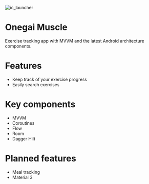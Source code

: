 ![ic_launcher](https://user-images.githubusercontent.com/82329099/201108123-d311e875-02f1-4ad7-85bc-52bf74273743.png)
# Onegai Muscle
Exercise tracking app with MVVM and the latest Android architecture components. 
# Features
- Keep track of your exercise progress
- Easily search exercises
# Key components
- MVVM
- Coroutines
- Flow
- Room
- Dagger Hilt
# Planned features
- Meal tracking
- Material 3
